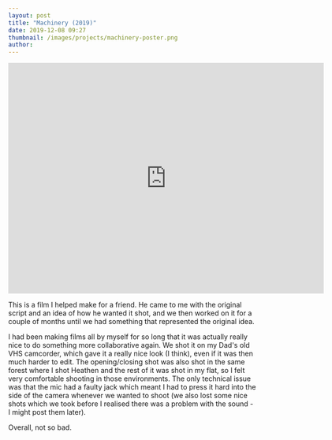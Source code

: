 ```yaml
---
layout: post
title: "Machinery (2019)"
date: 2019-12-08 09:27
thumbnail: /images/projects/machinery-poster.png
author:
---
```


<iframe src="https://player.vimeo.com/video/385242541" width="640" height="468" frameborder="0" allow="autoplay; fullscreen" allowfullscreen></iframe>

This is a film I helped make for a friend. He came to me with the original script and an idea of how he wanted it shot, and we then worked on it for a couple of months until we had something that represented the original idea.

I had been making films all by myself for so long that it was actually really nice to do something more collaborative again. We shot it on my Dad's old VHS camcorder, which gave it a really nice look (I think), even if it was then much harder to edit. The opening/closing shot was also shot in the same forest where I shot Heathen and the rest of it was shot in my flat, so I felt very comfortable shooting in those environments. The only technical issue was that the mic had a faulty jack which meant I had to press it hard into the side of the camera whenever we wanted to shoot (we also lost some nice shots which we took before I realised there was a problem with the sound - I might post them later).

Overall, not so bad.

